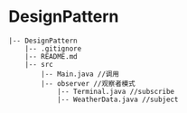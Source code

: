 # DesignPattern
    |-- DesignPattern
        |-- .gitignore
        |-- README.md
        |-- src
            |-- Main.java //调用
            |-- observer //观察者模式
                |-- Terminal.java //subscribe
                |-- WeatherData.java //subject
